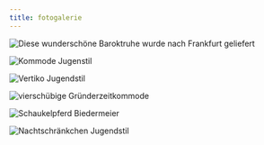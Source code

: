 ```yaml
---
title: fotogalerie
---
```


![Diese wunderschöne Baroktruhe wurde nach Frankfurt geliefert](/img/rundgang/P1070817.jpg)

![](/img/rundgang/P1070039.jpg "Kommode Jugenstil")

![](/img/rundgang/P1070036.jpg "Vertiko Jugendstil")

![](/img/rundgang/P1070031.jpg "vierschübige Gründerzeitkommode")

![](/img/rundgang/P1070032.jpg "Schaukelpferd Biedermeier")

![](/img/rundgang/P1070030.jpg "Nachtschränkchen Jugendstil")